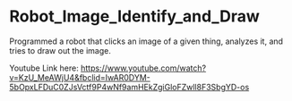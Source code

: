 # Robot_Image_Identify_and_Draw
Programmed a robot that clicks an image of a given thing, analyzes it, and tries to draw out the image.  

Youtube Link here: https://www.youtube.com/watch?v=KzU_MeAWjU4&fbclid=IwAR0DYM-5bOpxLFDuC0ZJsVctf9P4wNf9amHEkZgiGloFZwll8F3SbgYD-os
